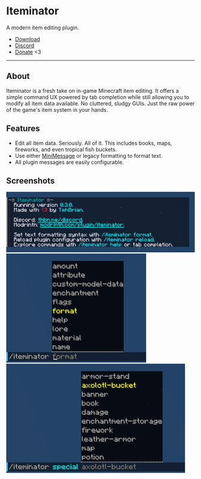 # Iteminator
A modern item editing plugin.

* [Download](https://modrinth.com/plugin/iteminator)
* [Discord](https://thbn.me/discord)
* [Donate](https://github.com/sponsors/TehBrian) <3

---

## About
Iteminator is a fresh take on in-game Minecraft item editing. It offers a simple
command UX powered by tab completion while still allowing you to modify all item
data available. No cluttered, sludgy GUIs. Just the raw power of the game's item
system in your hands.

## Features

- Edit all item data. Seriously. All of it. This includes books, maps,
  fireworks, and even tropical fish buckets.
- Use either [MiniMessage][MiniMessage] or legacy formatting to format text.
- All plugin messages are easily configurable.

[MiniMessage]: https://docs.adventure.kyori.net/minimessage.html

## Screenshots

![text shown when running /iteminator](assets/iteminator-command.png)
![tab completion for common commands](assets/tab-complete-common.png)
![tab completion for special commands](assets/tab-complete-special.png)
